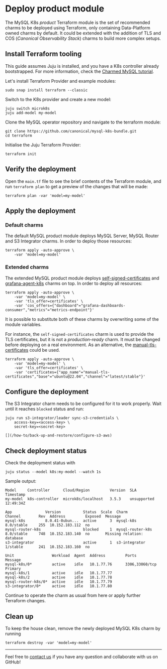 # Deploy product module

The MySQL K8s _product_ Terraform module is the set of recommended charms to be deployed using Terraform,
only containing Data-Platform owned charms by default. It could be extended with the addition of
TLS and COS (_Canonical Observability Stack_) charms to build more complex setups.

## Install Terraform tooling

This guide assumes Juju is installed, and you have a K8s controller already bootstrapped. For more information, check the [Charmed MySQL tutorial](/tutorial/index).

Let's install Terraform Provider and example modules:
```shell
sudo snap install terraform --classic
```

Switch to the K8s provider and create a new model:
```shell
juju switch microk8s
juju add-model my-model
```

Clone the MySQL operator repository and navigate to the terraform module:
```shell
git clone https://github.com/canonical/mysql-k8s-bundle.git
cd terraform
```

Initialise the Juju Terraform Provider:
```shell
terraform init
```

## Verify the deployment

Open the `main.tf` file to see the brief contents of the Terraform module, and run `terraform plan` to get a preview of the changes that will be made:

```shell
terraform plan -var 'model=my-model'
```

## Apply the deployment

### Default charms

The default MySQL product module deploys MySQL Server, MySQL Router and S3 Integrator charms.
In order to deploy those resources:

```shell
terraform apply -auto-approve \
    -var 'model=my-model'
```

### Extended charms

The extended MySQL product module deploys [self-signed-certificates](https://charmhub.io/self-signed-certificates) and [grafana-agent-k8s](https://charmhub.io/grafana-agent-k8s) charms on top.
In order to deploy all resources:

```shell
terraform apply -auto-approve \
    -var 'model=my-model' \
    -var 'tls_offer=certificates' \
    -var 'cos_offers={"dashboard"="grafana-dashboards-consumer","metrics"="metrics-endpoint"}'
```

It is possible to substitute both of these charms by overwriting some of the module variables.

For instance, the `self-signed-certificates` charm is used to provide the TLS certificates,
but it is not a _production-ready_ charm. It must be changed before deploying on a real environment.
As an alternative, the [manual-tls-certificates](https://charmhub.io/manual-tls-certificates) could be used.

```shell
terraform apply -auto-approve \
    -var 'model=my-model' \
    -var 'tls_offer=certificates' \
    -var 'certificates={"app_name"="manual-tls-certificates","base"="ubuntu@22.04","channel"="latest/stable"}'
```

## Configure the deployment

The S3 Integrator charm needs to be configured for it to work properly.
Wait until it reaches `blocked` status and run:

```shell
juju run s3-integrator/leader sync-s3-credentials \
    access-key=<access-key> \
    secret-key=<secret-key>
```

```{seealso}
[](/how-to/back-up-and-restore/configure-s3-aws)
```

## Check deployment status

Check the deployment status with 

```shell
juju status --model k8s:my-model --watch 1s
```

Sample output:

```shell
Model     Controller      Cloud/Region         Version  SLA          Timestamp
my-model  k8s-controller  microk8s/localhost   3.5.3    unsupported  12:49:34Z

App               Version          Status  Scale  Charm              Channel        Rev  Address         Exposed  Message                                
mysql-k8s         8.0.41-0ubun...  active      3  mysql-k8s          8.0/stable     255  10.152.183.112  no
mysql-router-k8s                   blocked     1  mysql-router-k8s   8.0/stable     748  10.152.183.140  no       Missing relation: database
s3-integrator                      active      1  s3-integrator      1/stable       241  10.152.183.160  no

Unit                 Workload  Agent  Address         Ports           Message
mysql-k8s/0*         active    idle   10.1.77.76      3306,33060/tcp  Primary
mysql-k8s/1          active    idle   10.1.77.77
mysql-k8s/2          active    idle   10.1.77.78
mysql-router-k8s/0*  active    idle   10.1.77.79    
s3-integrator/0*     active    idle   10.1.77.80
```

Continue to operate the charm as usual from here or apply further Terraform changes.

## Clean up

To keep the house clean, remove the newly deployed MySQL K8s charm by running
```shell
terraform destroy -var 'model=my-model'
```

---

Feel free to [contact us](/reference/contacts) if you have any question and collaborate with us on GitHub!
